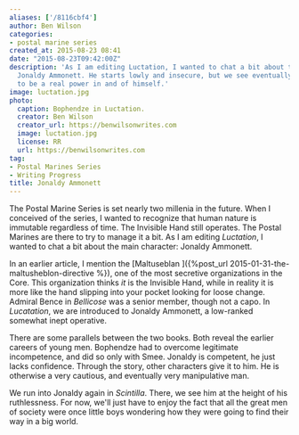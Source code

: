 ```yaml
---
aliases: ['/8116cbf4']
author: Ben Wilson
categories:
- postal marine series
created_at: 2015-08-23 08:41
date: "2015-08-23T09:42:00Z"
description: 'As I am editing Luctation, I wanted to chat a bit about the main character:
  Jonaldy Ammonett. He starts lowly and insecure, but we see eventually that he rises
  to be a real power in and of himself.'
image: luctation.jpg
photo:
  caption: Bophendze in Luctation.
  creator: Ben Wilson
  creator_url: https://benwilsonwrites.com
  image: luctation.jpg
  license: RR
  url: https://benwilsonwrites.com
tag:
- Postal Marines Series
- Writing Progress
title: Jonaldy Ammonett
---
```

The Postal Marine Series is set nearly two millenia in the future. When I conceived of the series, I wanted to recognize that human nature is immutable regardless of time. The Invisible Hand still operates. The Postal Marines are there to try to manage it a bit. As I am editing *Luctation*, I wanted to chat a bit about the main character: Jonaldy Ammonett.

<!--more-->

In an earlier article, I mention the [Maltuseblan ]({%post_url 2015-01-31-the-maltusheblon-directive %}), one of the most secretive organizations in the Core. This organization thinks *it* is the Invisible Hand, while in reality it is more like the hand slipping into your pocket looking for loose change. Admiral Bence in *Bellicose* was a senior member, though not a capo. In *Lucatation*, we are introduced to Jonaldy Ammonett, a low-ranked somewhat inept operative.

There are some parallels between the two books. Both reveal the earlier careers of young men. Bophendze had to overcome legitimate incompetence, and did so only with Smee. Jonaldy is competent, he just lacks confidence. Through the story, other characters give it to him. He is otherwise a very cautious, and eventually very manipulative man.

We run into Jonaldy again in *Scintilla*. There, we see him at the height of his ruthlessness. For now, we'll just have to enjoy the fact that all the great men of society were once little boys wondering how they were going to find their way in a big world.
